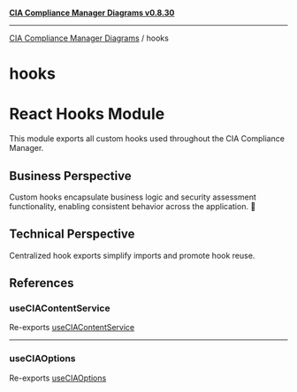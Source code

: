 [**CIA Compliance Manager Diagrams v0.8.30**](../README.md)

***

[CIA Compliance Manager Diagrams](../modules.md) / hooks

# hooks

# React Hooks Module

This module exports all custom hooks used throughout the CIA Compliance Manager.

## Business Perspective
Custom hooks encapsulate business logic and security assessment functionality,
enabling consistent behavior across the application. 🔄

## Technical Perspective
Centralized hook exports simplify imports and promote hook reuse.

## References

### useCIAContentService

Re-exports [useCIAContentService](useCIAContentService/functions/useCIAContentService.md)

***

### useCIAOptions

Re-exports [useCIAOptions](useCIAOptions/functions/useCIAOptions.md)

